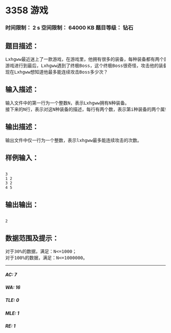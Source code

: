 # 3358 游戏   
### 时间限制： 2 s     空间限制： 64000 KB     题目等级： 钻石  
## 题目描述：  

<pre>
Lxhgww最近迷上了一款游戏，在游戏里，他拥有很多的装备，每种装备都有两个属性，这些属性的值用[1，10000]之间的数表示。当他使用某种装备时，他只能使用该装备的某一个属性。并且每种装备最多只能使用一次。
游戏进行到最后，Lxhgww遇到了终极Boss，这个终极Boss很奇怪，攻击他的装备所使用的属性值必须从1开始连续递增地攻击，才能对Boss产生伤害。也就是说一开始的时候，Lxhgww只能使用某个属性值为1的装备攻击Boss，然后只能使用某个属性值为2的装备攻击Boss，然后只能使用某个属性值为3的装备攻击Boss……以此类推。
现在Lxhgww想知道他最多能连续攻击Boss多少次？
</pre>
  
  
## 输入描述：  

<pre>
输入文件中的第一行为一个整数N，表示Lxhgww拥有N种装备。
接下来的N行，表示对这N种装备的描述，每行有两个数，表示第i种装备的两个属性值。
</pre>
  
  
## 输出描述：  

<pre>
输出文件中仅一行为一个整数，表示lxhgww最多能连续攻击的次数。
</pre>
  
  
## 样例输入：  

<pre><code>
3
1 2
3 2
4 5
</code></pre>
  
  
## 输出输出：  

<pre><code>
2
</code></pre>
  
  
## 数据范围及提示：  

<pre>
对于30%的数据，满足：N<=1000；
对于100%的数据，满足：N<=1000000。
</pre>
  
  
***  

##### AC: 7  
##### WA: 16  
##### TLE: 0  
##### MLE: 1  
##### RE: 1  
